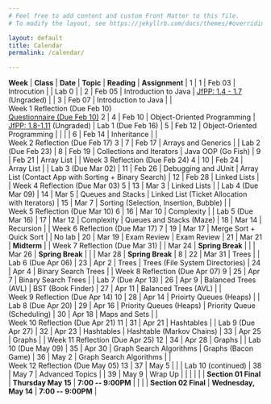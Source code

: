```yaml
---
# Feel free to add content and custom Front Matter to this file.
# To modify the layout, see https://jekyllrb.com/docs/themes/#overriding-theme-defaults

layout: default
title: Calendar
permalink: /calendar/

---
```


**Week** | **Class** | **Date** | **Topic** | **Reading** | **Assignment** |
1 | 1 | Feb&nbsp;03 | Introcution | | Lab 0 |
  | 2 | Feb 05 | Introduction to Java | [JfPP: 1.4 - 1.7](https://runestone.academy/ns/books/published/java4python/Java4Python/toctree.html) (Ungraded) |
  | 3 | Feb 07 | Introduction to Java | | Week&nbsp;1&nbsp;Reflection&nbsp;(Due&nbsp;Feb 10)<br/>[Questionnaire (Due Feb 10)](https://forms.gle/P7yzyRgv76qbUx139)
2 | 4 | Feb 10 | Object-Oriented Programming | [JfPP: 1.8-1.11](https://runestone.academy/ns/books/published/java4python/Java4Python/toctree.html) (Ungraded) | Lab 1 (Due Feb 16)
  | 5 | Feb 12 | Object-Oriented Programming | | |
  | 6 | Feb 14 | Inheritance | | Week&nbsp;2&nbsp;Reflection&nbsp;(Due&nbsp;Feb&nbsp;17)
3 | 7 | Feb 17 | Arrays and Generics |  | Lab 2 (Due Feb 23)
 | 8 | Feb 19 | Collections and Iterators | Java OOP (Go Fish)
 | 9 | Feb 21 | Array List | | Week&nbsp;3&nbsp;Reflection&nbsp;(Due&nbsp;Feb&nbsp;24)
4 | 10 | Feb 24 | Array List | | Lab 3 (Due Mar 02)
 | 11 | Feb 26 | Debugging and JUnit | Array List (Contact App with Sorting + Binary Search)
 | 12 | Feb 28 | Linked Lists | | Week&nbsp;4&nbsp;Reflection&nbsp;(Due&nbsp;Mar&nbsp;03)
5 | 13 | Mar  3 | Linked Lists | | Lab 4 (Due Mar 09)
 | 14 | Mar  5 | Queues and Stacks | Linked List (Ticket Allocation with Iterators)
 | 15 | Mar  7 | Sorting (Selection, Insertion, Bubble) | | Week&nbsp;5&nbsp;Reflection&nbsp;(Due&nbsp;Mar&nbsp;10)
6 | 16 | Mar  10 | Complexity | | Lab 5 (Due Mar 16)
 | 17 | Mar  12 | Complexity | Queues and Stacks (Maze)
 | 18 | Mar  14 | Recursion | | Week&nbsp;6&nbsp;Reflection&nbsp;(Due&nbsp;Mar&nbsp;17)
7 | 19 | Mar  17 | Merge Sort + Quick Sort | | No lab
 | 20 | Mar  19 | Exam Review | Exam Review
 | 21 | Mar  21 | **Midterm** | | Week&nbsp;7&nbsp;Reflection&nbsp;(Due&nbsp;Mar&nbsp;31)
 |  | Mar  24 | **Spring Break** | 
 |  | Mar  26 | **Spring Break** | 
 |  | Mar  28 | **Spring Break** | 
8 | 22 | Mar  31 | Trees | | Lab 6 (Due Apr 06)
 | 23 | Apr 2 | Trees | Trees (File System Directories)
 | 24 | Apr 4 | Binary Search Trees |  | Week&nbsp;8&nbsp;Reflection&nbsp;(Due&nbsp;Apr&nbsp;07)
9 | 25 | Apr 7 | Binary Search Trees | | Lab 7 (Due Apr 13)
 | 26 | Apr 9 | Balanced Trees (AVL) | BST (Book Finder)
 | 27 | Apr 11 | Balanced Trees (AVL) | | Week&nbsp;9&nbsp;Reflection&nbsp;(Due&nbsp;Apr&nbsp;14)
10 | 28 | Apr 14 | Prioirty Queues (Heaps) | | Lab 8 (Due Apr 20)
 | 29 | Apr 16 | Priority Queues (Heaps) | Priority Queue (Scheduling)
 | 30 | Apr 18 | Maps and Sets | | Week&nbsp;10&nbsp;Reflection&nbsp;(Due&nbsp;Apr&nbsp;21)
11 | 31 | Apr 21 | Hashtables | | Lab 9 (Due Apr 27)
 | 32 | Apr 23 | Hashtables | Hashtable (Markov Chains)
 | 33 | Apr 25 | Graphs | | Week&nbsp;11&nbsp;Reflection&nbsp;(Due&nbsp;Apr&nbsp;25)
12 | 34 | Apr 28 | Graphs | | Lab 10 (Due May 09)
 | 35 | Apr 30 | Graph Search Algorithms | Graphs (Bacon Game)
 | 36 | May 2 | Graph Search Algorithms | | Week&nbsp;12&nbsp;Reflection&nbsp;(Due&nbsp;May&nbsp;05)
13 | 37 | May 5 |  | | Lab 10 (continued)
 | 38 | May 7 | Advanced Topics | 
 | 39 | May 9 | Wrap Up |   | |
| | | **Section 01 Final** | **Thursday May 15** |  **7:00 -- 9:00PM** | 
| | | **Section 02 Final** | **Wednesday, May 14** | **7:00 -- 9:00PM** | 

